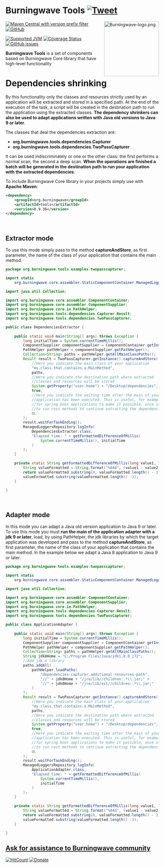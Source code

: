 Burningwave Tools [![Tweet](https://img.shields.io/twitter/url/http/shields.io.svg?style=social)](https://twitter.com/intent/tweet?text=Dependencies%20shrinking%20and%20making%20applications%20created%20with%20old%20%23Java%20versions%20work%20on%20%23Java8%20%23Java9%20%23Java10%20%23Java11%20%23Java12%20%23Java13%20%23Java14%20with%20%40Burningwave1%20Tools&url=https://github.com/burningwave/tools/wiki)
==========

<a href="https://burningwave.github.io/tools/">
<img src="https://raw.githubusercontent.com/burningwave/core/master/Burningwave-logo.png" alt="Burningwave-logo.png" height="180px" align="right"/>
</a>

[![Maven Central with version prefix filter](https://img.shields.io/maven-central/v/org.burningwave/tools/0)](https://maven-badges.herokuapp.com/maven-central/org.burningwave/tools/)
[![GitHub](https://img.shields.io/github/license/burningwave/tools)](https://github.com/burningwave/tools/blob/master/LICENSE)

[![Supported JVM](https://img.shields.io/badge/Supported%20JVM-8%2C%209%2C%2010%2C%2011%2C%2012%2C%2013%2C%2014%2C%2015ea-blueviolet)](https://github.com/burningwave/tools/actions/runs/116217771)
[![Coverage Status](https://coveralls.io/repos/github/burningwave/tools/badge.svg?branch=master)](https://coveralls.io/github/burningwave/tools?branch=master)
[![GitHub issues](https://img.shields.io/github/issues/burningwave/tools)](https://github.com/burningwave/tools/issues)

**Burningwave Tools** is a set of components based on Burningwave Core library that have high-level functionality

# Dependencies shrinking
By this functionality only the classes and resources strictly used by an application will be extracted and stored in a specified path. At the end of the execution of the task, a script will be created in the destination path to run the application using the extracted classes. **The dependency shrinkers can also be used to adapt applications written with Java old versions to Java 9 or later**.

The classes that deal the dependencies extraction are:
* **org.burningwave.tools.dependencies.Capturer**
* **org.burningwave.tools.dependencies.TwoPassCapturer**

It can be used indiscriminately or one or the other class: the first performs a normal scan, the second a deep scan. **When the operations are finished a batch will be generated in the destination path to run your application with the extracted dependencies**.

To include Burningwave Core library in your projects simply use with **Apache Maven**:
```xml
<dependency>
    <groupId>org.burningwave</groupId>
    <artifactId>tools</artifactId>
    <version>0.9.36</version>
</dependency>	
```
<br/>

## Extractor mode
To use this mode simply pass to the method **captureAndStore**, as first parameter, the name of the class of your application that contains the main method.
```java
package org.burningwave.tools.examples.twopasscapturer;

import static
    org.burningwave.core.assembler.StaticComponentContainer.ManagedLoggersRepository;

import java.util.Collection;

import org.burningwave.core.assembler.ComponentContainer;
import org.burningwave.core.assembler.ComponentSupplier;
import org.burningwave.core.io.PathHelper;
import org.burningwave.tools.dependencies.Capturer.Result;
import org.burningwave.tools.dependencies.TwoPassCapturer;

public class DependenciesExtractor {    
    
    public static void main(String[] args) throws Exception {
        long initialTime = System.currentTimeMillis();
        ComponentSupplier componentSupplier = ComponentContainer.getInstance();
        PathHelper pathHelper = componentSupplier.getPathHelper();
        Collection<String> paths = pathHelper.getAllMainClassPaths();
        Result result = TwoPassCapturer.getInstance().captureAndStore(
            //Here you indicate the main class of your application            
            "my.class.that.contains.a.MainMethod",
            paths,
            //Here you indicate the destination path where extracted
            //classes and resources will be stored    
            System.getProperty("user.home") + "/Desktop/dependencies",
            true,
            //Here you indicate the waiting time after the main of your
            //application has been executed. This is useful, for example, 
            //for spring boot applications to make it possible, once started,
            //to run rest methods to continue extracting the dependencies
            0L
        );
        result.waitForTaskEnding();
        ManagedLoggersRepository.logInfo(
            DependenciesExtractor.class, 
            "Elapsed time: " + getFormattedDifferenceOfMillis(
                System.currentTimeMillis(), initialTime
            )
        );
    }
    
    private static String getFormattedDifferenceOfMillis(long value1, long value2) {
        String valueFormatted = String.format("%04d", (value1 - value2));
        return valueFormatted.substring(0, valueFormatted.length() - 3) + "," +
        valueFormatted.substring(valueFormatted.length() -3);
    }

}
```
<br/>

## Adapter mode
In this mode you can adapt a Java old version application to Java 9 or later. To use this mode you must **run the main of the application adapter with a jdk 9 or later**, load, by using PathHelper, the jdk libraries by which the target application was developed and pass to the method **captureAndStore**, as first parameter, the name of the class of your application that contains the main method. In the example below we adapt a Java 8 application to Java 9 or later.
```java
package org.burningwave.tools.examples.twopasscapturer;

import static
    org.burningwave.core.assembler.StaticComponentContainer.ManagedLoggersRepository;

import java.util.Collection;

import org.burningwave.core.assembler.ComponentContainer;
import org.burningwave.core.assembler.ComponentSupplier;
import org.burningwave.core.io.PathHelper;
import org.burningwave.tools.dependencies.Capturer.Result;
import org.burningwave.tools.dependencies.TwoPassCapturer;

public class ApplicationAdapter {    
    
    public static void main(String[] args) throws Exception {
        long initialTime = System.currentTimeMillis();
        ComponentSupplier componentSupplier = ComponentContainer.getInstance();
        PathHelper pathHelper = componentSupplier.getPathHelper();
        Collection<String> paths = pathHelper.getAllMainClassPaths();
        String jdk8Home = "C:/Program Files/Java/jdk1.8.0_172";
        //Add jdk 8 library
        paths.addAll(
            pathHelper.loadPaths(
                "dependencies-capturer.additional-resources-path", 
                "//" + jdk8Home + "/jre/lib//children:.*\\.jar;" +
                "//" + jdk8Home + "/jre/lib/ext//children:.*\\.jar;"
            )
        );
        Result result = TwoPassCapturer.getInstance().captureAndStore(
            //Here you indicate the main class of your application            
            "my.class.that.contains.a.MainMethod",
            paths,
            //Here you indicate the destination path where extracted
            //classes and resources will be stored    
            System.getProperty("user.home") + "/Desktop/dependencies",
            true,
            //Here you indicate the waiting time after the main of your
            //application has been executed. This is useful, for example, 
            //for spring boot applications to make it possible, once started,
            //to run rest methods to continue extracting the dependencies
            0L
        );
        result.waitForTaskEnding();
        ManagedLoggersRepository.logInfo(
            ApplicationAdapter.class, 
            "Elapsed time: " + getFormattedDifferenceOfMillis(
                System.currentTimeMillis(),
                initialTime
            )
        );
    }
    
    private static String getFormattedDifferenceOfMillis(long value1, long value2) {
        String valueFormatted = String.format("%04d", (value1 - value2));
        return valueFormatted.substring(0, valueFormatted.length() - 3) + "," +
        valueFormatted.substring(valueFormatted.length() -3);
    }

}
```

## [**Ask for assistance to Burningwave community**](https://www.burningwave.org/forum/forum/how-to-do-2/)
[![HitCount](http://hits.dwyl.com/burningwave/all.svg)](http://hits.dwyl.com/burningwave/all)
<a href="https://www.paypal.com/cgi-bin/webscr?cmd=_donations&business=EY4TMTW8SWDAC&item_name=Support+maintenance+and+improvement+of+Burningwave&currency_code=EUR&source=url" rel="nofollow"><img src="https://camo.githubusercontent.com/e14c85b542e06215f7e56c0763333ef1e9b9f9b7/68747470733a2f2f7777772e70617970616c6f626a656374732e636f6d2f656e5f55532f692f62746e2f62746e5f646f6e6174655f534d2e676966" alt="Donate" data-canonical-src="https://www.paypalobjects.com/en_US/i/btn/btn_donate_SM.gif" style="max-width:100%;"></a>
